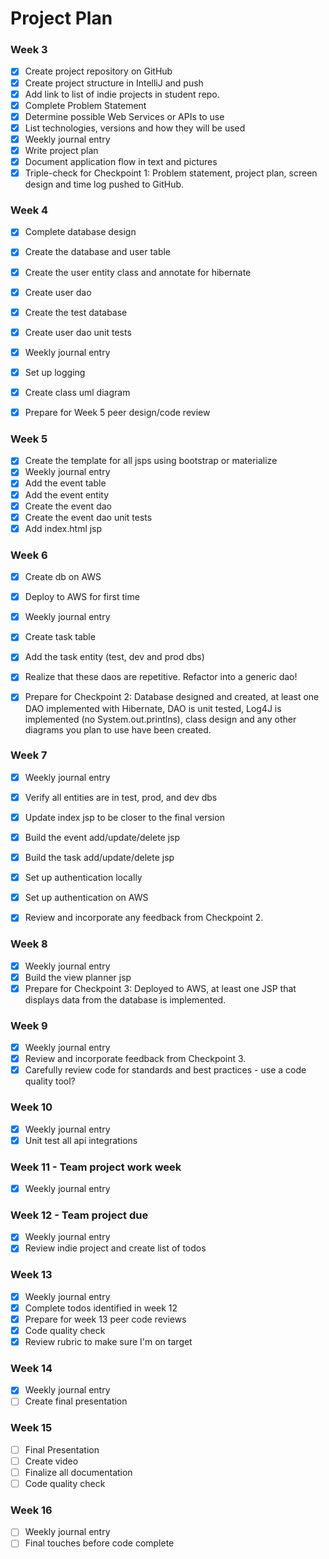 # Project Plan

### Week 3
- [x] Create project repository on GitHub
- [x] Create project structure in IntelliJ and push
- [x] Add link to list of indie projects in student repo.
- [x] Complete Problem Statement
- [x] Determine possible Web Services or APIs to use
- [x] List technologies, versions and how they will be used
- [x] Weekly journal entry
- [x] Write project plan
- [x] Document application flow in text and pictures
- [x] Triple-check for Checkpoint 1: Problem statement, project plan, screen design and time log pushed to GitHub. 

### Week 4
- [x] Complete database design
- [x] Create the database and user table
- [x] Create the user entity class and annotate for hibernate
- [x] Create user dao
- [x] Create the test database
- [x] Create user dao unit tests
- [x] Weekly journal entry
- [x] Set up logging
- [x] Create class uml diagram
- [x] Prepare for Week 5 peer design/code review


### Week 5

- [x] Create the template for all jsps using bootstrap or materialize
- [x] Weekly journal entry
- [x] Add the event table
- [x] Add the event entity
- [x] Create the event dao
- [x] Create the event dao unit tests
- [x] Add index.html jsp

### Week 6

- [x] Create db on AWS
- [x] Deploy to AWS for first time
- [x] Weekly journal entry
- [x] Create task table
- [x] Add the task entity (test, dev and prod dbs)
- [x] Realize that these daos are repetitive. Refactor into a generic dao!
- [x] Prepare for Checkpoint 2: Database designed and created, at least one DAO implemented with Hibernate, DAO is unit tested, Log4J is implemented (no System.out.printlns), class design and any other diagrams you plan to use have been created. 


### Week 7

- [x] Weekly journal entry
- [x] Verify all entities are in test, prod, and dev dbs
- [x] Update index jsp to be closer to the final version
- [x] Build the event add/update/delete jsp
- [x] Build the task add/update/delete jsp
- [x] Set up authentication locally
- [x] Set up authentication on AWS
- [x] Review and incorporate any feedback from Checkpoint 2.


### Week 8

- [x] Weekly journal entry
- [x] Build the view planner jsp
- [x] Prepare for Checkpoint 3: Deployed to AWS, at least one JSP that displays data from the database is implemented. 

### Week 9
- [x] Weekly journal entry
- [x] Review and incorporate feedback from Checkpoint 3.
- [x] Carefully review code for standards and best practices - use a code quality tool? 

### Week 10
- [x] Weekly journal entry
- [x] Unit test all api integrations

### Week 11 - Team project work week
- [x] Weekly journal entry

### Week 12 - Team project due
- [x] Weekly journal entry
- [x] Review indie project and create list of todos

### Week 13
- [x] Weekly journal entry
- [x] Complete todos identified in week 12
- [x] Prepare for week 13 peer code reviews
- [x] Code quality check
- [x] Review rubric to make sure I'm on target

### Week 14
- [x] Weekly journal entry
- [ ] Create final presentation

### Week 15
- [ ] Final Presentation
- [ ] Create video
- [ ] Finalize all documentation
- [ ] Code quality check

### Week 16
- [ ] Weekly journal entry
- [ ] Final touches before code complete